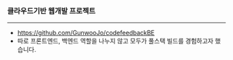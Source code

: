 ### 클라우드기반 웹개발 프로젝트 ###
----------------------------------------
- https://github.com/GunwooJo/codefeedbackBE
- 따로 프론트엔드, 백엔드 역할을 나누지 않고 모두가 풀스택 빌드를 경험하고자 했습니다.
